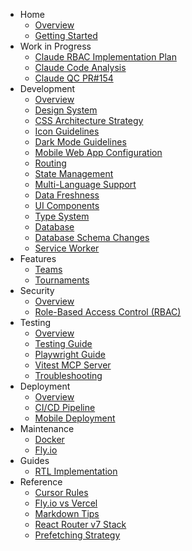 - Home
   - [Overview](README.md)
   - [Getting Started](getting_started.md)
- Work in Progress
   - [Claude RBAC Implementation Plan](wip/claude-20250727.md)
   - [Claude Code Analysis](wip/claude-20250717.md)
   - [Claude QC PR#154](wip/claude-20250723.md)
- Development
   - [Overview](development/overview.md)
   - [Design System](development/design-system.md)
   - [CSS Architecture Strategy](development/css-architecture-strategy.md)
   - [Icon Guidelines](development/icon-guidelines.md)
   - [Dark Mode Guidelines](development/dark-mode-guidelines.md)
   - [Mobile Web App Configuration](development/mobile.md)
   - [Routing](development/routing.md)
   - [State Management](development/state-management.md)
   - [Multi-Language Support](development/multi-language-support.md)
   - [Data Freshness](development/data-freshness.md)
   - [UI Components](development/ui-components.md)
   - [Type System](development/type-system.md)
   - [Database](development/database.md)
   - [Database Schema Changes](development/database-schema-changes.md)
   - [Service Worker](service-worker.md)
- Features
   - [Teams](development/teams.md)
   - [Tournaments](development/tournaments.md)
- Security
   - [Overview](security/overview.md)
   - [Role-Based Access Control (RBAC)](security/rbac.md)
- Testing
   - [Overview](testing/overview.md)
   - [Testing Guide](testing/testing_guide.md)
   - [Playwright Guide](testing/playwright_guide.md)
   - [Vitest MCP Server](testing/vitest_mcp.md)
   - [Troubleshooting](testing/troubleshooting.md)
- Deployment
   - [Overview](deployment/overview.md)
   - [CI/CD Pipeline](deployment/cicd-pipeline.md)
   - [Mobile Deployment](deployment/mobile.md)
- Maintenance
   - [Docker](maintenance/docker.md)
   - [Fly.io](maintenance/fly.md)
- Guides
   - [RTL Implementation](guides/rtl-implementation-guide.md)
- Reference
   - [Cursor Rules](development/cursor_rules.md)
   - [Fly.io vs Vercel](fly_vs_vercel.md)
   - [Markdown Tips](markdown_tips.md)
   - [React Router v7 Stack](remix_stack.md)
   - [Prefetching Strategy](prefetching_strategy.md)
